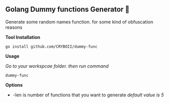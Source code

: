 ## Golang Dummy functions Generator 🔑

Generate some random names function. for some kind of  obfuscation reasons

**Tool Installation**

```
go install github.com/CRYBOII/dummy-func
```


**Usage**

*Go to your workspcae folder. then run command*


```
dummy-func  
```

**Options**

* -len  is number of functions that you want to generate *default value is 5*





